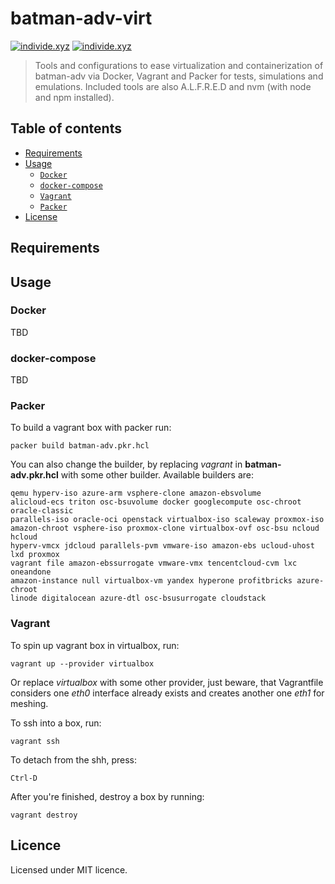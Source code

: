 # batman-adv-virt

[![individe.xyz](https://img.shields.io/badge/project-individe-black.svg?style=flat-square)](https://individe.xyz/)
[![individe.xyz](https://img.shields.io/badge/powered%20by-endlesshorizons-blueviolet?style=flat-square)](https://endlesshorizons.xyz/)

> Tools and configurations to ease virtualization and containerization of batman-adv via Docker, Vagrant and Packer for tests, simulations and emulations. Included tools are also A.L.F.R.E.D and nvm (with node and npm installed).

## Table of contents

- [Requirements](#requirements)
- [Usage](#usage)
  - [`Docker`](#docker)
  - [`docker-compose`](#docker-compose)
  - [`Vagrant`](#vagrant)
  - [`Packer`](#packer)
- [License](#license)

## Requirements

## Usage

### Docker

TBD

### docker-compose

TBD

### Packer

To build a vagrant box with packer run:

```
packer build batman-adv.pkr.hcl
```

You can also change the builder, by replacing *vagrant* in **batman-adv.pkr.hcl** with some other builder. Available builders are:

```
qemu hyperv-iso azure-arm vsphere-clone amazon-ebsvolume
alicloud-ecs triton osc-bsuvolume docker googlecompute osc-chroot oracle-classic
parallels-iso oracle-oci openstack virtualbox-iso scaleway proxmox-iso
amazon-chroot vsphere-iso proxmox-clone virtualbox-ovf osc-bsu ncloud hcloud
hyperv-vmcx jdcloud parallels-pvm vmware-iso amazon-ebs ucloud-uhost lxd proxmox
vagrant file amazon-ebssurrogate vmware-vmx tencentcloud-cvm lxc oneandone
amazon-instance null virtualbox-vm yandex hyperone profitbricks azure-chroot
linode digitalocean azure-dtl osc-bsusurrogate cloudstack
```

### Vagrant

To spin up vagrant box in virtualbox, run:

```vagrant up --provider virtualbox```

Or replace *virtualbox* with some other provider, just beware, that Vagrantfile considers one *eth0* interface already exists and creates another one *eth1* for meshing.

To ssh into a box, run:

```vagrant ssh```

To detach from the shh, press:

```Ctrl-D```

After you're finished, destroy a box by running:

```vagrant destroy```

## Licence

Licensed under MIT licence.